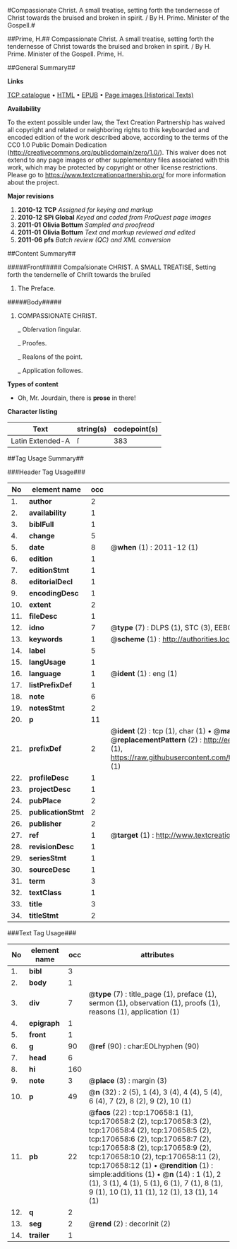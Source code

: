 #Compassionate Christ. A small treatise, setting forth the tendernesse of Christ towards the bruised and broken in spirit. / By H. Prime. Minister of the Gospell.#

##Prime, H.##
Compassionate Christ. A small treatise, setting forth the tendernesse of Christ towards the bruised and broken in spirit. / By H. Prime. Minister of the Gospell.
Prime, H.

##General Summary##

**Links**

[TCP catalogue](http://www.ota.ox.ac.uk/tcp/)  • 
[HTML](http://tei.it.ox.ac.uk/tcp/Texts-HTML/free/A91/A91012.html)  • 
[EPUB](http://tei.it.ox.ac.uk/tcp/Texts-EPUB/free/A91/A91012.epub) • 
[Page images (Historical Texts)](https://historicaltexts.jisc.ac.uk/eebo-99867690e)

**Availability**

To the extent possible under law, the Text Creation Partnership has waived all copyright and related or neighboring rights to this keyboarded and encoded edition of the work described above, according to the terms of the CC0 1.0 Public Domain Dedication (http://creativecommons.org/publicdomain/zero/1.0/). This waiver does not extend to any page images or other supplementary files associated with this work, which may be protected by copyright or other license restrictions. Please go to https://www.textcreationpartnership.org/ for more information about the project.

**Major revisions**

1. __2010-12__ __TCP__ *Assigned for keying and markup*
1. __2010-12__ __SPi Global__ *Keyed and coded from ProQuest page images*
1. __2011-01__ __Olivia Bottum__ *Sampled and proofread*
1. __2011-01__ __Olivia Bottum__ *Text and markup reviewed and edited*
1. __2011-06__ __pfs__ *Batch review (QC) and XML conversion*

##Content Summary##

#####Front#####
Compaſsionate CHRIST. A SMALL TREATISE, Setting forth the tenderneſſe of Chriſt towards the bruiſed 
1. The Preface.

#####Body#####

1. COMPASSIONATE CHRIST.

    _ Obſervation ſingular.

    _ Proofes.

    _ Reaſons of the point.

    _ Application followes.

**Types of content**

  * Oh, Mr. Jourdain, there is **prose** in there!

**Character listing**


|Text|string(s)|codepoint(s)|
|---|---|---|
|Latin Extended-A|ſ|383|

##Tag Usage Summary##

###Header Tag Usage###

|No|element name|occ|attributes|
|---|---|---|---|
|1.|__author__|2||
|2.|__availability__|1||
|3.|__biblFull__|1||
|4.|__change__|5||
|5.|__date__|8| @__when__ (1) : 2011-12 (1)|
|6.|__edition__|1||
|7.|__editionStmt__|1||
|8.|__editorialDecl__|1||
|9.|__encodingDesc__|1||
|10.|__extent__|2||
|11.|__fileDesc__|1||
|12.|__idno__|7| @__type__ (7) : DLPS (1), STC (3), EEBO-CITATION (1), PROQUEST (1), VID (1)|
|13.|__keywords__|1| @__scheme__ (1) : http://authorities.loc.gov/ (1)|
|14.|__label__|5||
|15.|__langUsage__|1||
|16.|__language__|1| @__ident__ (1) : eng (1)|
|17.|__listPrefixDef__|1||
|18.|__note__|6||
|19.|__notesStmt__|2||
|20.|__p__|11||
|21.|__prefixDef__|2| @__ident__ (2) : tcp (1), char (1)  •  @__matchPattern__ (2) : ([0-9\-]+):([0-9IVX]+) (1), (.+) (1)  •  @__replacementPattern__ (2) : http://eebo.chadwyck.com/downloadtiff?vid=$1&page=$2 (1), https://raw.githubusercontent.com/textcreationpartnership/Texts/master/tcpchars.xml#$1 (1)|
|22.|__profileDesc__|1||
|23.|__projectDesc__|1||
|24.|__pubPlace__|2||
|25.|__publicationStmt__|2||
|26.|__publisher__|2||
|27.|__ref__|1| @__target__ (1) : http://www.textcreationpartnership.org/docs/. (1)|
|28.|__revisionDesc__|1||
|29.|__seriesStmt__|1||
|30.|__sourceDesc__|1||
|31.|__term__|3||
|32.|__textClass__|1||
|33.|__title__|3||
|34.|__titleStmt__|2||


###Text Tag Usage###

|No|element name|occ|attributes|
|---|---|---|---|
|1.|__bibl__|3||
|2.|__body__|1||
|3.|__div__|7| @__type__ (7) : title_page (1), preface (1), sermon (1), observation (1), proofs (1), reasons (1), application (1)|
|4.|__epigraph__|1||
|5.|__front__|1||
|6.|__g__|90| @__ref__ (90) : char:EOLhyphen (90)|
|7.|__head__|6||
|8.|__hi__|160||
|9.|__note__|3| @__place__ (3) : margin (3)|
|10.|__p__|49| @__n__ (32) : 2 (5), 1 (4), 3 (4), 4 (4), 5 (4), 6 (4), 7 (2), 8 (2), 9 (2), 10 (1)|
|11.|__pb__|22| @__facs__ (22) : tcp:170658:1 (1), tcp:170658:2 (2), tcp:170658:3 (2), tcp:170658:4 (2), tcp:170658:5 (2), tcp:170658:6 (2), tcp:170658:7 (2), tcp:170658:8 (2), tcp:170658:9 (2), tcp:170658:10 (2), tcp:170658:11 (2), tcp:170658:12 (1)  •  @__rendition__ (1) : simple:additions (1)  •  @__n__ (14) : 1 (1), 2 (1), 3 (1), 4 (1), 5 (1), 6 (1), 7 (1), 8 (1), 9 (1), 10 (1), 11 (1), 12 (1), 13 (1), 14 (1)|
|12.|__q__|2||
|13.|__seg__|2| @__rend__ (2) : decorInit (2)|
|14.|__trailer__|1||

